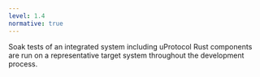 ```yaml
---
level: 1.4
normative: true
---
```


Soak tests of an integrated system including uProtocol Rust components are run on a representative target system throughout the development process.
